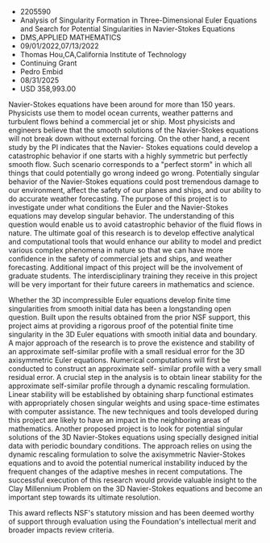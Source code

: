 
* 2205590
* Analysis of Singularity Formation in Three-Dimensional Euler Equations and Search for Potential Singularities in Navier-Stokes Equations
* DMS,APPLIED MATHEMATICS
* 09/01/2022,07/13/2022
* Thomas Hou,CA,California Institute of Technology
* Continuing Grant
* Pedro Embid
* 08/31/2025
* USD 358,993.00

Navier-Stokes equations have been around for more than 150 years. Physicists use
them to model ocean currents, weather patterns and turbulent flows behind a
commercial jet or ship. Most physicists and engineers believe that the smooth
solutions of the Navier-Stokes equations will not break down without external
forcing. On the other hand, a recent study by the PI indicates that the Navier-
Stokes equations could develop a catastrophic behavior if one starts with a
highly symmetric but perfectly smooth flow. Such scenario corresponds to a
"perfect storm" in which all things that could potentially go wrong indeed go
wrong. Potentially singular behavior of the Navier-Stokes equations could post
tremendous damage to our environment, affect the safety of our planes and ships,
and our ability to do accurate weather forecasting. The purpose of this project
is to investigate under what conditions the Euler and the Navier-Stokes
equations may develop singular behavior. The understanding of this question
would enable us to avoid catastrophic behavior of the fluid flows in nature. The
ultimate goal of this research is to develop effective analytical and
computational tools that would enhance our ability to model and predict various
complex phenomena in nature so that we can have more confidence in the safety of
commercial jets and ships, and weather forecasting. Additional impact of this
project will be the involvement of graduate students. The interdisciplinary
training they receive in this project will be very important for their future
careers in mathematics and science.

Whether the 3D incompressible Euler equations develop finite time singularities
from smooth initial data has been a longstanding open question. Built upon the
results obtained from the prior NSF support, this project aims at providing a
rigorous proof of the potential finite time singularity in the 3D Euler
equations with smooth initial data and boundary. A major approach of the
research is to prove the existence and stability of an approximate self-similar
profile with a small residual error for the 3D axisymmetric Euler equations.
Numerical computations will first be conducted to construct an approximate self-
similar profile with a very small residual error. A crucial step in the analysis
is to obtain linear stability for the approximate self-similar profile through a
dynamic rescaling formulation. Linear stability will be established by obtaining
sharp functional estimates with appropriately chosen singular weights and using
space-time estimates with computer assistance. The new techniques and tools
developed during this project are likely to have an impact in the neighboring
areas of mathematics. Another proposed project is to look for potential singular
solutions of the 3D Navier-Stokes equations using specially designed initial
data with periodic boundary conditions. The approach relies on using the dynamic
rescaling formulation to solve the axisymmetric Navier-Stokes equations and to
avoid the potential numerical instability induced by the frequent changes of the
adaptive meshes in recent computations. The successful execution of this
research would provide valuable insight to the Clay Millennium Problem on the 3D
Navier-Stokes equations and become an important step towards its ultimate
resolution.

This award reflects NSF's statutory mission and has been deemed worthy of
support through evaluation using the Foundation's intellectual merit and broader
impacts review criteria.
